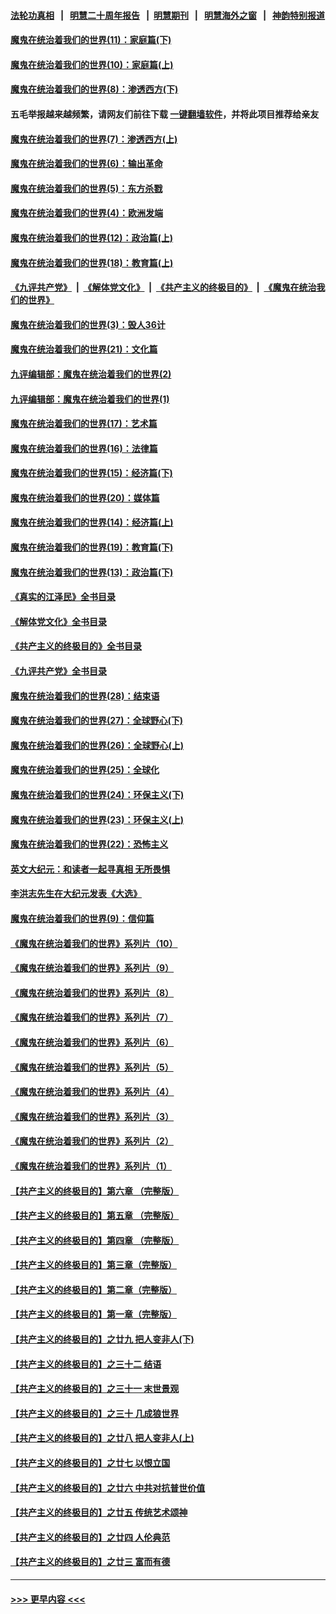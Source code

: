 #### [法轮功真相](https://github.com/gfw-breaker/truth/blob/master/README.md?t=0) &nbsp;&nbsp;|&nbsp;&nbsp; [明慧二十周年报告](https://github.com/gfw-breaker/mh-reports/blob/master/README.md?t=0) &nbsp;&nbsp;|&nbsp;&nbsp;[明慧期刊](https://github.com/gfw-breaker/mh-qikan) &nbsp;&nbsp;|&nbsp;&nbsp; [明慧海外之窗](https://github.com/gfw-breaker/mh-news/blob/master/README.md?t=0) &nbsp;&nbsp;|&nbsp;&nbsp; [神韵特别报道](https://github.com/gfw-breaker/mh-news/blob/master/shenyun.md?t=0)
#### [魔鬼在统治着我们的世界(11)：家庭篇(下)](../pages/nsc422/n10440961.md?t=11242301) 
#### [魔鬼在统治着我们的世界(10)：家庭篇(上)](../pages/nsc422/n10435448.md?t=11242301) 
#### [魔鬼在统治着我们的世界(8)：渗透西方(下)](../pages/nsc422/n10429603.md?t=11242301) 
#### 五毛举报越来越频繁，请网友们前往下载 [一键翻墙软件](https://github.com/gfw-breaker/ssr-accounts)，并将此项目推荐给亲友
#### [魔鬼在统治着我们的世界(7)：渗透西方(上)](../pages/nsc422/n10426013.md?t=11242301) 
#### [魔鬼在统治着我们的世界(6)：输出革命](../pages/nsc422/n10421536.md?t=11242301) 
#### [魔鬼在统治着我们的世界(5)：东方杀戮](../pages/nsc422/n10417707.md?t=11242301) 
#### [魔鬼在统治着我们的世界(4)：欧洲发端](../pages/nsc422/n10414890.md?t=11242301) 
#### [魔鬼在统治着我们的世界(12)：政治篇(上)](../pages/nsc422/n10444576.md?t=11242301) 
#### [魔鬼在统治着我们的世界(18)：教育篇(上)](../pages/nsc422/n10526970.md?t=11242301) 
#### [《九评共产党》](https://github.com/begood0513/9ping.md/blob/master/README.md) &nbsp;|&nbsp; [《解体党文化》](../../../../jtdwh.md/blob/master/README.md)  &nbsp;|&nbsp; [《共产主义的终极目的》](../../../../gczydzjmd.md/blob/master/README.md) &nbsp;|&nbsp; [《魔鬼在统治我们的世界》](../../../../mgztzwmdsj.md/blob/master/README.md) 
#### [魔鬼在统治着我们的世界(3)：毁人36计](../pages/nsc422/n10411583.md?t=11242301) 
#### [魔鬼在统治着我们的世界(21)：文化篇](../pages/nsc422/n10597706.md?t=11242301) 
#### [九评编辑部：魔鬼在统治着我们的世界(2)](../pages/nsc422/n10410036.md?t=11242301) 
#### [九评编辑部：魔鬼在统治着我们的世界(1)](../pages/nsc422/n10406825.md?t=11242301) 
#### [魔鬼在统治着我们的世界(17)：艺术篇](../pages/nsc422/n10499093.md?t=11242301) 
#### [魔鬼在统治着我们的世界(16)：法律篇](../pages/nsc422/n10485969.md?t=11242301) 
#### [魔鬼在统治着我们的世界(15)：经济篇(下)](../pages/nsc422/n10469975.md?t=11242301) 
#### [魔鬼在统治着我们的世界(20)：媒体篇](../pages/nsc422/n10586579.md?t=11242301) 
#### [魔鬼在统治着我们的世界(14)：经济篇(上)](../pages/nsc422/n10457370.md?t=11242301) 
#### [魔鬼在统治着我们的世界(19)：教育篇(下)](../pages/nsc422/n10564808.md?t=11242301) 
#### [魔鬼在统治着我们的世界(13)：政治篇(下)](../pages/nsc422/n10448270.md?t=11242301) 
#### [《真实的江泽民》全书目录](../pages/nsc422/n13721399.md?t=11242301) 
#### [《解体党文化》全书目录](../pages/nsc422/n13721157.md?t=11242301) 
#### [《共产主义的终极目的》全书目录](../pages/nsc422/n13721048.md?t=11242301) 
#### [《九评共产党》全书目录](../pages/nsc422/n13708085.md?t=11242301) 
#### [魔鬼在统治着我们的世界(28)：结束语](../pages/nsc422/n10936246.md?t=11242301) 
#### [魔鬼在统治着我们的世界(27)：全球野心(下)](../pages/nsc422/n10928319.md?t=11242301) 
#### [魔鬼在统治着我们的世界(26)：全球野心(上)](../pages/nsc422/n10900318.md?t=11242301) 
#### [魔鬼在统治着我们的世界(25)：全球化](../pages/nsc422/n10788205.md?t=11242301) 
#### [魔鬼在统治着我们的世界(24)：环保主义(下)](../pages/nsc422/n10695307.md?t=11242301) 
#### [魔鬼在统治着我们的世界(23)：环保主义(上)](../pages/nsc422/n10688613.md?t=11242301) 
#### [魔鬼在统治着我们的世界(22)：恐怖主义](../pages/nsc422/n10614727.md?t=11242301) 
#### [英文大纪元：和读者一起寻真相 无所畏惧](../pages/nsc422/n12542027.md?t=11242301) 
#### [李洪志先生在大纪元发表《大选》](../pages/nsc422/n12534746.md?t=11242301) 
#### [魔鬼在统治着我们的世界(9)：信仰篇](../pages/nsc422/n10432159.md?t=11242301) 
#### [《魔鬼在统治着我们的世界》系列片（10）](../pages/nsc422/n12292670.md?t=11242301) 
#### [《魔鬼在统治着我们的世界》系列片（9）](../pages/nsc422/n12290859.md?t=11242301) 
#### [《魔鬼在统治着我们的世界》系列片（8）](../pages/nsc422/n12287445.md?t=11242301) 
#### [《魔鬼在统治着我们的世界》系列片（7）](../pages/nsc422/n12283425.md?t=11242301) 
#### [《魔鬼在统治着我们的世界》系列片（6）](../pages/nsc422/n12282314.md?t=11242301) 
#### [《魔鬼在统治着我们的世界》系列片（5）](../pages/nsc422/n12281419.md?t=11242301) 
#### [《魔鬼在统治着我们的世界》系列片（4）](../pages/nsc422/n12274024.md?t=11242301) 
#### [《魔鬼在统治着我们的世界》系列片（3）](../pages/nsc422/n12271322.md?t=11242301) 
#### [《魔鬼在统治着我们的世界》系列片（2）](../pages/nsc422/n12269049.md?t=11242301) 
#### [《魔鬼在统治着我们的世界》系列片（1）](../pages/nsc422/n12267575.md?t=11242301) 
#### [【共产主义的终极目的】第六章 （完整版）](../pages/nsc422/n11428913.md?t=11242301) 
#### [【共产主义的终极目的】第五章 （完整版）](../pages/nsc422/n11428912.md?t=11242301) 
#### [【共产主义的终极目的】第四章 （完整版）](../pages/nsc422/n11428907.md?t=11242301) 
#### [【共产主义的终极目的】第三章（完整版）](../pages/nsc422/n11428848.md?t=11242301) 
#### [【共产主义的终极目的】第二章（完整版）](../pages/nsc422/n11428831.md?t=11242301) 
#### [【共产主义的终极目的】第一章（完整版）](../pages/nsc422/n11417651.md?t=11242301) 
#### [【共产主义的终极目的】之廿九 把人变非人(下)](../pages/nsc422/n11344140.md?t=11242301) 
#### [【共产主义的终极目的】之三十二 结语](../pages/nsc422/n11360535.md?t=11242301) 
#### [【共产主义的终极目的】之三十一 末世景观](../pages/nsc422/n11351129.md?t=11242301) 
#### [【共产主义的终极目的】之三十 几成狼世界](../pages/nsc422/n11348280.md?t=11242301) 
#### [【共产主义的终极目的】之廿八 把人变非人(上)](../pages/nsc422/n11340492.md?t=11242301) 
#### [【共产主义的终极目的】之廿七 以恨立国](../pages/nsc422/n11336944.md?t=11242301) 
#### [【共产主义的终极目的】之廿六 中共对抗普世价值](../pages/nsc422/n11324785.md?t=11242301) 
#### [【共产主义的终极目的】之廿五 传统艺术颂神](../pages/nsc422/n11296396.md?t=11242301) 
#### [【共产主义的终极目的】之廿四 人伦典范](../pages/nsc422/n11296397.md?t=11242301) 
#### [【共产主义的终极目的】之廿三 富而有德](../pages/nsc422/n11283598.md?t=11242301) 

----
#### [ >>> 更早内容 <<< ](../indexes/nsc422-earlier.md)
